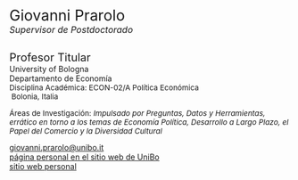 <div class="indented" style="display: inline-block;"> <p> <span style="font-size: 20pt; color: var(--global-theme-color);"> Giovanni Prarolo </span> <br> <span style="font-size: 12pt; color: var(--global-theme-color);"> <i>Supervisor de Postdoctorado</i> </span> </p> </div>

<span class="indented" style="font-size: 15pt;"> Profesor Titular </span> <br> <span class="indented"> University of Bologna </span> <br> <span class="indented"> Departamento de Economía </span> <br> <span class="indented" style="font-size: 10pt; display: inline-block;"> Disciplina Académica: ECON-02/A Política Económica </span> <br> <span class="indented" style="font-size: 10pt;"> <i class="fa-solid fa-location-dot"></i> &nbsp;Bolonia, Italia</span>

<p class="indented" style="font-size: 10pt;"> Áreas de Investigación: <i> Impulsado por Preguntas, Datos y Herramientas, errático en torno a los temas de Economía Política, Desarrollo a Largo Plazo, el Papel del Comercio y la Diversidad Cultural </i></p>

<div class="icon-link indented">
  <i class="fa-solid fa-envelope fa-fw"></i>
  <a href="mailto:giovanni.prarolo@unibo.it">giovanni.prarolo@unibo.it</a>
</div>

<div class="icon-link indented">
  <i class="fa-solid fa-building-columns fa-fw"></i>
  <a href="https://www.unibo.it/sitoweb/giovanni.prarolo/en">página personal en el sitio web de UniBo</a>
</div>

<div class="icon-link indented">
  <i class="fa-solid fa-globe fa-fw"></i>
  <a href="https://sites.google.com/site/giovanniprarolo/">sitio web personal</a>
</div>
